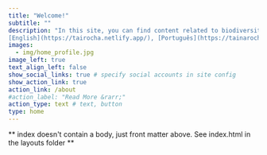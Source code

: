 ```yaml
---
title: "Welcome!"
subtitle: ""
description: "In this site, you can find content related to biodiversity, global changes, bioinformatics, data science, statistics and programming in R (#rstat) <br>
[English](https://tairocha.netlify.app/), [Português](https://tainarocha.netlify.app/)" 
images:
  - img/home_profile.jpg
image_left: true
text_align_left: false
show_social_links: true # specify social accounts in site config
show_action_link: true
action_link: /about
#action_label: "Read More &rarr;"
action_type: text # text, button
type: home
---
```


** index doesn't contain a body, just front matter above.
See index.html in the layouts folder **
